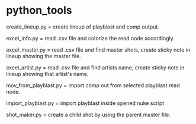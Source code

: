 # python_tools
create_lineup.py = create lineup of playblast and comp output.

excel_info.py = read .csv file and colorize the read node accordingly.

excel_master.py = read .csv file and find master shots, create sticky note in lineup showing the master file.

excel_artist.py = read .csv file and find artists name, create sticky note in lineup showing that artist's name.

mov_from_playblast.py = import comp out from selected playblast read node.

import_playblast.py = import playblast inside opened nuke script

shot_maker.py = create a child shot by using the parent master file.
